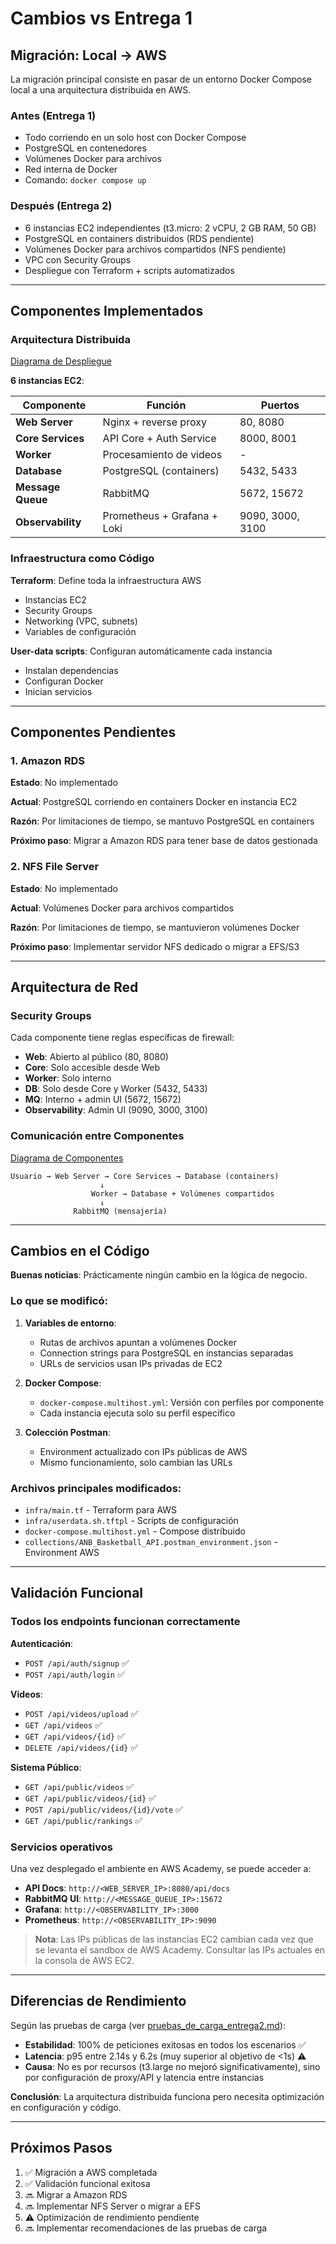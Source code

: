 # Cambios vs Entrega 1

## Migración: Local → AWS

La migración principal consiste en pasar de un entorno Docker Compose local a una arquitectura distribuida en AWS.

### Antes (Entrega 1)

- Todo corriendo en un solo host con Docker Compose
- PostgreSQL en contenedores
- Volúmenes Docker para archivos
- Red interna de Docker
- Comando: `docker compose up`

### Después (Entrega 2)

- 6 instancias EC2 independientes (t3.micro: 2 vCPU, 2 GB RAM, 50 GB)
- PostgreSQL en containers distribuidos (RDS pendiente)
- Volúmenes Docker para archivos compartidos (NFS pendiente)
- VPC con Security Groups
- Despliegue con Terraform + scripts automatizados

---

## Componentes Implementados

### Arquitectura Distribuida

[Diagrama de Despliegue](https://github.com/user-attachments/assets/69306b90-567b-4f51-b017-aa9a9a8dcc25)

**6 instancias EC2**:

| Componente | Función | Puertos |
|------------|---------|---------|
| **Web Server** | Nginx + reverse proxy | 80, 8080 |
| **Core Services** | API Core + Auth Service | 8000, 8001 |
| **Worker** | Procesamiento de videos | - |
| **Database** | PostgreSQL (containers) | 5432, 5433 |
| **Message Queue** | RabbitMQ | 5672, 15672 |
| **Observability** | Prometheus + Grafana + Loki | 9090, 3000, 3100 |

### Infraestructura como Código

**Terraform**: Define toda la infraestructura AWS

- Instancias EC2
- Security Groups
- Networking (VPC, subnets)
- Variables de configuración

**User-data scripts**: Configuran automáticamente cada instancia

- Instalan dependencias
- Configuran Docker
- Inician servicios

---

## Componentes Pendientes

### 1. Amazon RDS

**Estado**: No implementado

**Actual**: PostgreSQL corriendo en containers Docker en instancia EC2

**Razón**: Por limitaciones de tiempo, se mantuvo PostgreSQL en containers

**Próximo paso**: Migrar a Amazon RDS para tener base de datos gestionada

### 2. NFS File Server

**Estado**: No implementado

**Actual**: Volúmenes Docker para archivos compartidos

**Razón**: Por limitaciones de tiempo, se mantuvieron volúmenes Docker

**Próximo paso**: Implementar servidor NFS dedicado o migrar a EFS/S3

---

## Arquitectura de Red

### Security Groups

Cada componente tiene reglas específicas de firewall:

- **Web**: Abierto al público (80, 8080)
- **Core**: Solo accesible desde Web
- **Worker**: Solo interno
- **DB**: Solo desde Core y Worker (5432, 5433)
- **MQ**: Interno + admin UI (5672, 15672)
- **Observability**: Admin UI (9090, 3000, 3100)

### Comunicación entre Componentes

[Diagrama de Componentes](https://github.com/user-attachments/assets/35e87e6e-4a70-47ba-964a-44e37856f721)

```
Usuario → Web Server → Core Services → Database (containers)
                    ↓
                  Worker → Database + Volúmenes compartidos
                    ↓
              RabbitMQ (mensajería)
```

---

## Cambios en el Código

**Buenas noticias**: Prácticamente ningún cambio en la lógica de negocio.

### Lo que se modificó:

1. **Variables de entorno**:
   - Rutas de archivos apuntan a volúmenes Docker
   - Connection strings para PostgreSQL en instancias separadas
   - URLs de servicios usan IPs privadas de EC2

2. **Docker Compose**:
   - `docker-compose.multihost.yml`: Versión con perfiles por componente
   - Cada instancia ejecuta solo su perfil específico

3. **Colección Postman**:
   - Environment actualizado con IPs públicas de AWS
   - Mismo funcionamiento, solo cambian las URLs

### Archivos principales modificados:

- `infra/main.tf` - Terraform para AWS
- `infra/userdata.sh.tftpl` - Scripts de configuración
- `docker-compose.multihost.yml` - Compose distribuido
- `collections/ANB_Basketball_API.postman_environment.json` - Environment AWS

---

## Validación Funcional

### Todos los endpoints funcionan correctamente

**Autenticación**:

- `POST /api/auth/signup` ✅
- `POST /api/auth/login` ✅

**Videos**:

- `POST /api/videos/upload` ✅
- `GET /api/videos` ✅
- `GET /api/videos/{id}` ✅
- `DELETE /api/videos/{id}` ✅

**Sistema Público**:

- `GET /api/public/videos` ✅
- `GET /api/public/videos/{id}` ✅
- `POST /api/public/videos/{id}/vote` ✅
- `GET /api/public/rankings` ✅

### Servicios operativos

Una vez desplegado el ambiente en AWS Academy, se puede acceder a:

- **API Docs**: `http://<WEB_SERVER_IP>:8080/api/docs`
- **RabbitMQ UI**: `http://<MESSAGE_QUEUE_IP>:15672`
- **Grafana**: `http://<OBSERVABILITY_IP>:3000`
- **Prometheus**: `http://<OBSERVABILITY_IP>:9090`

> **Nota**: Las IPs públicas de las instancias EC2 cambian cada vez que se levanta el sandbox de AWS Academy. Consultar las IPs actuales en la consola de AWS EC2.

---

## Diferencias de Rendimiento

Según las pruebas de carga (ver [pruebas_de_carga_entrega2.md](./capacity-planning/pruebas_de_carga_entrega2.md)):

- **Estabilidad**: 100% de peticiones exitosas en todos los escenarios ✅
- **Latencia**: p95 entre 2.14s y 6.2s (muy superior al objetivo de <1s) ⚠️
- **Causa**: No es por recursos (t3.large no mejoró significativamente), sino por configuración de proxy/API y latencia entre instancias

**Conclusión**: La arquitectura distribuida funciona pero necesita optimización en configuración y código.

---

## Próximos Pasos

1. ✅ Migración a AWS completada
2. ✅ Validación funcional exitosa
3. 🔜 Migrar a Amazon RDS
4. 🔜 Implementar NFS Server o migrar a EFS
5. ⚠️ Optimización de rendimiento pendiente
6. 🔜 Implementar recomendaciones de las pruebas de carga
